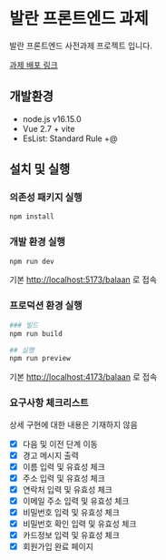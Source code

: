# 발란 프론트엔드 과제

발란 프론트엔드 사전과제 프로젝트 입니다.

[과제 배포 링크](https://seungwoo321.github.io/balaan/)

## 개발환경

- node.js v16.15.0
- Vue 2.7 + vite
- EsList: Standard Rule +@

## 설치 및 실행

### 의존성 패키지 실행

```bash
npm install
```

### 개발 환경 실행

```bash
npm run dev
```

기본 <http://localhost:5173/balaan> 로 접속

### 프로덕션 환경 실행

```bash
### 빌드
npm run build 

## 실행
npm run preview
```

기본 <http://localhost:4173/balaan> 로 접속

### 요구사항 체크리스트

상세 구현에 대한 내용은 기재하지 않음

- [x] 다음 및 이전 단계 이동
- [x] 경고 메시지 출력
- [x] 이름 입력 및 유효성 체크
- [x] 주소 입력 및 유효성 체크
- [x] 연락처 입력 및 유효성 체크
- [x] 이메일 주소 입력 및 유효성 체크
- [x] 비밀번호 입력 및 유효성 체크
- [x] 비밀번호 확인 입력 및 유효성 체크
- [x] 카드정보 입력 및 유효성 체크
- [x] 회원가입 완료 페이지
